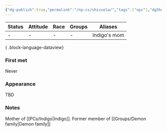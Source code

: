 ```yaml
---
{"dg-publish":true,"permalink":"/np-cs/shissela/","tags":["npc"],"dgShowBacklinks":true,"dgShowLocalGraph":true,"noteIcon":"npc","created":"2023-12-30T13:35:18.796+01:00","updated":"2024-01-18T16:03:58.267+01:00"}
---
```


| Status | Attitude | Race | Groups | Aliases      |
| ------ | -------- | ---- | ------ | ------------ |
| \-     | \-       | \-   | \-     | Indigo's mom |

{ .block-language-dataview}
### First met
Never
### Appearance
TBD
### Notes
Mother of [[PCs/Indigo\|Indigo]]. Former member of [[Groups/Demon family\|Demon family]]
